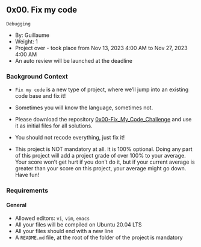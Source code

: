 ## 0x00. Fix my code
`Debugging`
-  By: Guillaume
-  Weight: 1
-  Project over - took place from Nov 13, 2023 4:00 AM to Nov 27, 2023 4:00 AM
- An auto review will be launched at the deadline

### Background Context
- `Fix my code` is a new type of project, where we’ll jump into an existing code base and fix it!

- Sometimes you will know the language, sometimes not.

- Please download the repository [0x00-Fix_My_Code_Challenge](https://intranet.alxswe.com/rltoken/GLYjW57NUS-s-JEsfjuNFA) and use it as initial files for all solutions.

- You should not recode everything, just fix it!

- This project is NOT mandatory at all. It is 100% optional. Doing any part of this project will add a project grade of over 100% to your average. Your score won’t get hurt if you don’t do it, but if your current average is greater than your score on this project, your average might go down. Have fun!

### Requirements
#### General
- Allowed editors: `vi`, `vim`, `emacs`
- All your files will be compiled on Ubuntu 20.04 LTS
- All your files should end with a new line
- A `README.md` file, at the root of the folder of the project is mandatory